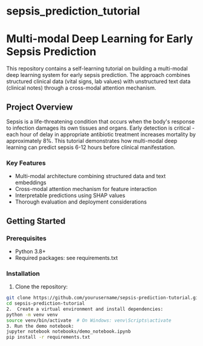 # sepsis_prediction_tutorial
# Multi-modal Deep Learning for Early Sepsis Prediction

This repository contains a self-learning tutorial on building a multi-modal deep learning system for early sepsis prediction. The approach combines structured clinical data (vital signs, lab values) with unstructured text data (clinical notes) through a cross-modal attention mechanism.

## Project Overview

Sepsis is a life-threatening condition that occurs when the body's response to infection damages its own tissues and organs. Early detection is critical - each hour of delay in appropriate antibiotic treatment increases mortality by approximately 8%. This tutorial demonstrates how multi-modal deep learning can predict sepsis 6-12 hours before clinical manifestation.

### Key Features

- Multi-modal architecture combining structured data and text embeddings
- Cross-modal attention mechanism for feature interaction
- Interpretable predictions using SHAP values
- Thorough evaluation and deployment considerations

## Getting Started

### Prerequisites

- Python 3.8+ 
- Required packages: see requirements.txt

### Installation

1. Clone the repository:
```bash
git clone https://github.com/yourusername/sepsis-prediction-tutorial.git
cd sepsis-prediction-tutorial
2.  Create a virtual environment and install dependencies:
python -m venv venv
source venv/bin/activate  # On Windows: venv\Scripts\activate
3. Run the demo notebook:
jupyter notebook notebooks/demo_notebook.ipynb
pip install -r requirements.txt
